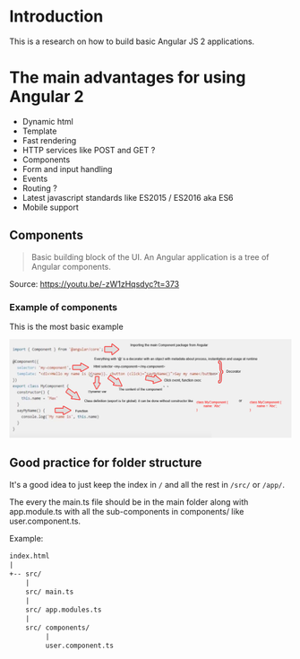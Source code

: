 # Introduction 

This is a research on how to build basic Angular JS 2 applications. 

# The main advantages for using Angular 2

* Dynamic html
* Template 
* Fast rendering
* HTTP services like POST and GET ?
* Components 
* Form and input handling
* Events 
* Routing ?
* Latest javascript standards like ES2015 / ES2016 aka ES6
* Mobile support


## Components 

> Basic building block of the UI. An Angular application is a tree of Angular components.

Source: https://youtu.be/-zW1zHqsdyc?t=373

### Example of components

This is the most basic example

![Example](https://raw.githubusercontent.com/angularsandbox/angularsandbox.github.io/master/docs/research/img/example-component.jpg "Visual example from the guide")

## Good practice for folder structure

It's a good idea to just keep the index in `/` and all the rest in `/src/` or `/app/`.

The every the main.ts file should be in the main folder along with app.module.ts with all the sub-components in components/ like user.component.ts. 

Example: 

```
index.html
|
+-- src/
    |
    src/ main.ts
    |
    src/ app.modules.ts
    |
    src/ components/
         |
         user.component.ts

```